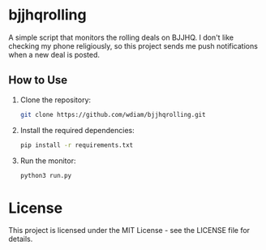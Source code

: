 # bjjhqrolling

A simple script that monitors the rolling deals on BJJHQ. I don't like checking my phone religiously, so this project sends me push notifications when a new deal is posted.

## How to Use

1. Clone the repository:
   ```bash
   git clone https://github.com/wdiam/bjjhqrolling.git
   ```

2. Install the required dependencies:
   ```bash
   pip install -r requirements.txt
   ```


3. Run the monitor:
   ```bash
   python3 run.py
   ```

# License
This project is licensed under the MIT License - see the LICENSE file for details.

